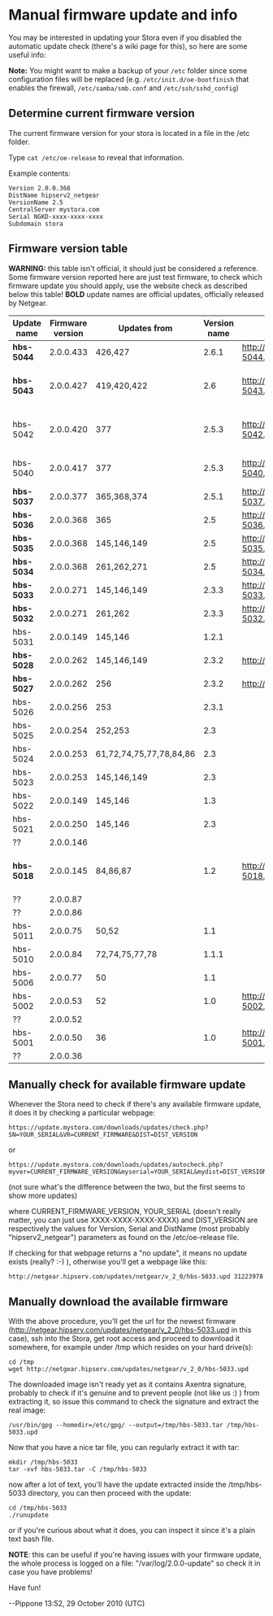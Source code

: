 # Manual firmware update and info

You may be interested in updating your Stora even if you disabled the automatic update check (there's a wiki page for this), so here are some useful info:

**Note:** You might want to make a backup of your `/etc` folder since some
configuration files will be replaced
(e.g. `/etc/init.d/oe-bootfinish` that enables the firewall,
`/etc/samba/smb.conf` and `/etc/ssh/sshd_config`)

## Determine current firmware version

The current firmware version for your stora is located in a file in the /etc folder.

Type `cat /etc/oe-release` to reveal that information.

Example contents:
```
Version 2.0.0.368
DistName hipserv2_netgear
VersionName 2.5
CentralServer mystora.com
Serial NGKD-xxxx-xxxx-xxxx
Subdomain stora
```

## Firmware version table

**WARNING:** this table isn't official, it should just be considered a reference.
Some firmware version reported here are just test firmware, to check which firmware update
you should apply, use the website check as described below this table!
**BOLD** update names are official updates, officially released by Netgear.

Update name | Firmware version  |  Updates from  |  Version name |   Download URL |   Changelog |  Notes
------------|-------------------|----------------|---------------|----------------|-------------|-------
**hbs-5044**| 2.0.0.433 | 426,427      |  2.6.1  | http://netgear.hipserv.com/updates/netgear/v_2_0/hbs-5044.upd  | No Changelog available. |
**hbs-5043**| 2.0.0.427 | 419,420,422  |  2.6    | http://netgear.hipserv.com/updates/netgear/v_2_0/hbs-5043.upd  | http://support.netgear.hipserv.com/release_notes/v_2_6.html  |   adds iTunes 10.5 support
hbs-5042    | 2.0.0.420 | 377          |  2.5.3  | http://netgear.hipserv.com/updates/netgear/v_2_0/hbs-5042.upd  | Forum notes http://www.openstora.com/phpBB3/viewtopic.php?f=18&t=1164 ** BETA** release - MySync support, OSX Lion Timemachine fixes replaces HBS-5040 |
hbs-5040    | 2.0.0.417 | 377          | 2.5.3   | http://netgear.hipserv.com/updates/netgear/v_2_0/hbs-5040.upd  | Forum notes http://www.openstora.com/phpBB3/viewtopic.php?f=18&t=1086 **BETA** release - MySync support |
**hbs-5037**| 2.0.0.377 | 365,368,374  |   2.5.1 | http://netgear.hipserv.com/updates/netgear/v_2_0/hbs-5037.upd  | http://support.netgear.hipserv.com/release_notes/v_2_5_1.html |  
**hbs-5036**| 2.0.0.368 | 365          |   2.5   | http://netgear.hipserv.com/updates/netgear/v_2_0/hbs-5036.upd  | http://support.netgear.hipserv.com/release_notes/v_2_5.html   |  
**hbs-5035**| 2.0.0.368 | 145,146,149  |   2.5   | http://netgear.hipserv.com/updates/netgear/v_2_0/hbs-5035.upd  | http://support.netgear.hipserv.com/release_notes/v_2_5.html   |  
**hbs-5034**| 2.0.0.368 | 261,262,271  |   2.5   | http://netgear.hipserv.com/updates/netgear/v_2_0/hbs-5034.upd  | http://support.netgear.hipserv.com/release_notes/v_2_5.html   |  
**hbs-5033**| 2.0.0.271 | 145,146,149  |   2.3.3 | http://netgear.hipserv.com/updates/netgear/v_2_0/hbs-5033.upd  | http://support.netgear.hipserv.com/release_notes/v_2_3_3.html |  
**hbs-5032**| 2.0.0.271 | 261,262      |   2.3.3 | http://netgear.hipserv.com/updates/netgear/v_2_0/hbs-5032.upd  | http://support.netgear.hipserv.com/release_notes/v_2_3_3.html |  
hbs-5031    | 2.0.0.149 | 145,146      |   1.2.1 |                                                                |                                                               |
**hbs-5028**| 2.0.0.262 | 145,146,149  |   2.3.2 | http://support.netgear.hipserv.com/release_notes/v_2_3.html    |                                                               |
**hbs-5027**| 2.0.0.262 | 256          |   2.3.2 | http://support.netgear.hipserv.com/release_notes/v_2_3.html    |                                                               |
hbs-5026    | 2.0.0.256 | 253          |   2.3.1 |                                                                |                                                               |
hbs-5025    | 2.0.0.254 | 252,253      |   2.3   |                                                                |                                                               |
hbs-5024    | 2.0.0.253 | 61,72,74,75,77,78,84,86 | 2.3 |                                                         |                                                               |
hbs-5023    | 2.0.0.253 | 145,146,149  |   2.3   |                                                                |                                                               |
hbs-5022    | 2.0.0.149 | 145,146      |  1.3    |                                                                |                                                               |
hbs-5021    | 2.0.0.250 | 145,146      |  2.3    |                                                                |                                                               |
??          | 2.0.0.146 |              |         |                                                                |                                                               |
**hbs-5018**| 2.0.0.145 | 84,86,87     |  1.2    | http://netgear.hipserv.com/updates/netgear/v_2_0/hbs-5018.upd  | http://support.netgear.hipserv.com/release_notes/v_1_2.html   | First public version (?)
??          | 2.0.0.87  |              |         |                                                                |                                                               |
??          | 2.0.0.86  |              |         |                                                                |                                                               |
hbs-5011    | 2.0.0.75  | 50,52        | 1.1     |                                                                |                                                               |
hbs-5010    | 2.0.0.84  | 72,74,75,77,78 | 1.1.1 |                                                                |                                                               |
hbs-5006    | 2.0.0.77  | 50           | 1.1     |                                                                |                                                               |
hbs-5002    | 2.0.0.53  | 52           | 1.0     | http://netgear.hipserv.com/updates/netgear/v_2_0/hbs-5002.upd  |                                                               |
??          | 2.0.0.52  |              |         |                                                                |                                                               |
hbs-5001    | 2.0.0.50  | 36           |1.0      | http://netgear.hipserv.com/updates/netgear/v_2_0/hbs-5001.upd  |                                                               |
??          | 2.0.0.36  |              |         |                                                                |                                                               |

## Manually check for available firmware update

Whenever the Stora need to check if there's any available firmware update, it does it by checking a particular webpage:
```
https://update.mystora.com/downloads/updates/check.php?SN=YOUR_SERIAL&VR=CURRENT_FIRMWARE&DIST=DIST_VERSION
```
or
```
https://update.mystora.com/downloads/updates/autocheck.php?myver=CURRENT_FIRMWARE_VERSION&myserial=YOUR_SERIAL&mydist=DIST_VERSION
```
(not sure what's the difference between the two, but the first seems to show more updates)

where CURRENT_FIRMWARE_VERSION, YOUR_SERIAL (doesn't really matter, you can just use XXXX-XXXX-XXXX-XXXX) and DIST_VERSION are respectively the values for Version, Serial and DistName (most probably "hipserv2_netgear") parameters as found on the /etc/oe-release file.

If checking for that webpage returns a "no update", it means no update exists (really? :-) ), otherwise you'll get a webpage like this:
```
http://netgear.hipserv.com/updates/netgear/v_2_0/hbs-5033.upd 31223978
```
## Manually download the available firmware

With the above procedure, you'll get the url for the newest firmware (http://netgear.hipserv.com/updates/netgear/v_2_0/hbs-5033.upd in this case), ssh into the Stora, get root access and proceed to download it somewhere, for example under /tmp which resides on your hard drive(s):
```
cd /tmp
wget http://netgear.hipserv.com/updates/netgear/v_2_0/hbs-5033.upd
```
The downloaded image isn't ready yet as it contains Axentra signature, probably to check if it's genuine and to prevent people (not like us :) ) from extracting it, so issue this command to check the signature and extract the real image:
```
/usr/bin/gpg --homedir=/etc/gpg/ --output=/tmp/hbs-5033.tar /tmp/hbs-5033.upd
```
Now that you have a nice tar file, you can regularly extract it with tar:
```
mkdir /tmp/hbs-5033
tar -xvf hbs-5033.tar -C /tmp/hbs-5033
```
now after a lot of text, you'll have the update extracted inside the /tmp/hbs-5033 directory, you can then proceed with the update:
```
cd /tmp/hbs-5033
./runupdate
```
or if you're curious about what it does, you can inspect it since it's a plain text bash file.

**NOTE**: this can be useful if you're having issues with your firmware update, the whole process is logged on a file: "/var/log/2.0.0-update" so check it in case you have problems!

Have fun!

--Pippone 13:52, 29 October 2010 (UTC)
